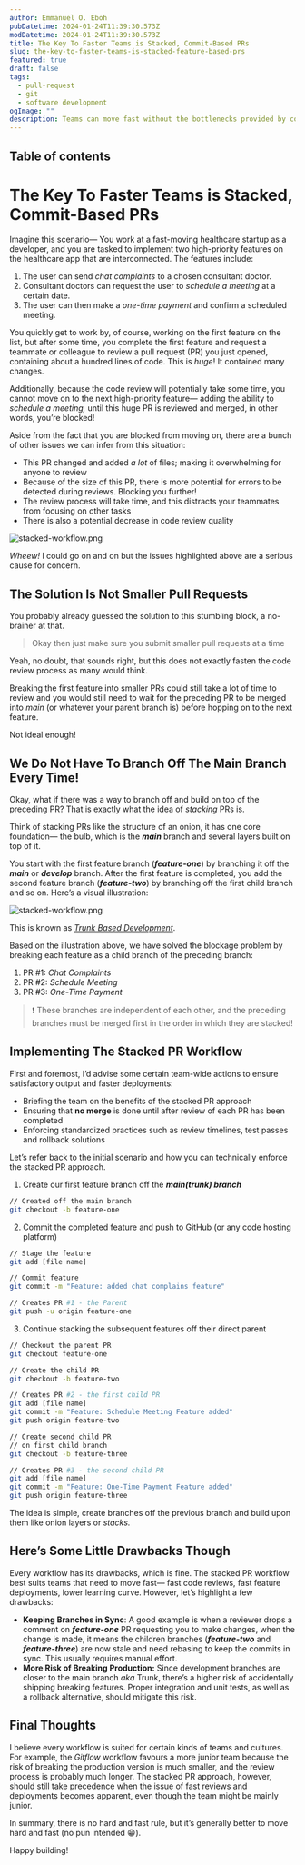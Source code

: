 ```yaml
---
author: Emmanuel O. Eboh
pubDatetime: 2024-01-24T11:39:30.573Z
modDatetime: 2024-01-24T11:39:30.573Z
title: The Key To Faster Teams is Stacked, Commit-Based PRs
slug: the-key-to-faster-teams-is-stacked-feature-based-prs
featured: true
draft: false
tags:
  - pull-request
  - git
  - software development
ogImage: ""
description: Teams can move fast without the bottlenecks provided by code reviews. Everything from feature development to reviews can happen concurrently by using stacked pull requests.
---
```


## Table of contents

# The Key To Faster Teams is Stacked, Commit-Based PRs

Imagine this scenario— You work at a fast-moving healthcare startup as a developer, and you are tasked to implement two high-priority features on the healthcare app that are interconnected. The features include:

1. The user can send _chat complaints_ to a chosen consultant doctor.
2. Consultant doctors can request the user to _schedule a meeting_ at a certain date.
3. The user can then make a _one-time payment_ and confirm a scheduled meeting.

You quickly get to work by, of course, working on the first feature on the list, but after some time, you complete the first feature and request a teammate or colleague to review a pull request (PR) you just opened, containing about a hundred lines of code. This is _huge_! It contained many changes.

Additionally, because the code review will potentially take some time, you cannot move on to the next high-priority feature— adding the ability to _schedule a meeting,_ until this huge PR is reviewed and merged, in other words, you’re blocked!

Aside from the fact that you are blocked from moving on, there are a bunch of other issues we can infer from this situation:

- This PR changed and added _a lot_ of files; making it overwhelming for anyone to review
- Because of the size of this PR, there is more potential for errors to be detected during reviews. Blocking you further!
- The review process will take time, and this distracts your teammates from focusing on other tasks
- There is also a potential decrease in code review quality

![stacked-workflow.png](@assets/images/blockage-problem.png)

_Wheew!_ I could go on and on but the issues highlighted above are a serious cause for concern.

## The Solution Is Not Smaller Pull Requests

You probably already guessed the solution to this stumbling block, a no-brainer at that.

> Okay then just make sure you submit smaller pull requests at a time

Yeah, no doubt, that sounds right, but this does not exactly fasten the code review process as many would think.

Breaking the first feature into smaller PRs could still take a lot of time to review and you would still need to wait for the preceding PR to be merged into _main_ (or whatever your parent branch is) before hopping on to the next feature.

Not ideal enough!

## We Do Not Have To Branch Off The Main Branch Every Time!

Okay, what if there was a way to branch off and build on top of the preceding PR? That is exactly what the idea of _stacking_ PRs is.

Think of stacking PRs like the structure of an onion, it has one core foundation— the bulb, which is the **_main_** branch and several layers built on top of it.

You start with the first feature branch (**_feature-one_**) by branching it off the **_main_** or **_develop_** branch. After the first feature is completed, you add the second feature branch (**_feature-two_**) by branching off the first child branch and so on. Here’s a visual illustration:

![stacked-workflow.png](@assets/images/stacked-workflow.png)

This is known as _[Trunk Based Development](https://trunkbaseddevelopment.com/)_.

Based on the illustration above, we have solved the blockage problem by breaking each feature as a child branch of the preceding branch:

1. PR #1: _Chat Complaints_
2. PR #2: _Schedule Meeting_
3. PR #3: _One-Time Payment_

> ❗ These branches are independent of each other, and the preceding branches must be merged first in the order in which they are stacked!

## Implementing The Stacked PR Workflow

First and foremost, I’d advise some certain team-wide actions to ensure satisfactory output and faster deployments:

- Briefing the team on the benefits of the stacked PR approach
- Ensuring that **no merge** is done until after review of each PR has been completed
- Enforcing standardized practices such as review timelines, test passes and rollback solutions

Let’s refer back to the initial scenario and how you can technically enforce the stacked PR approach.

1. Create our first feature branch off the **_main(trunk) branch_**

```bash
// Created off the main branch
git checkout -b feature-one
```

2. Commit the completed feature and push to GitHub (or any code hosting platform)

```bash
// Stage the feature
git add [file name]

// Commit feature
git commit -m "Feature: added chat complains feature"

// Creates PR #1 - the Parent
git push -u origin feature-one
```

3. Continue stacking the subsequent features off their direct parent

```bash
// Checkout the parent PR
git checkout feature-one

// Create the child PR
git checkout -b feature-two

// Creates PR #2 - the first child PR
git add [file name]
git commit -m "Feature: Schedule Meeting Feature added"
git push origin feature-two

// Create second child PR
// on first child branch
git checkout -b feature-three

// Creates PR #3 - the second child PR
git add [file name]
git commit -m "Feature: One-Time Payment Feature added"
git push origin feature-three
```

The idea is simple, create branches off the previous branch and build upon them like onion layers or _stacks._

## Here’s Some Little Drawbacks Though

Every workflow has its drawbacks, which is fine. The stacked PR workflow best suits teams that need to move fast— fast code reviews, fast feature deployments, lower learning curve. However, let’s highlight a few drawbacks:

- **Keeping Branches in Sync**: A good example is when a reviewer drops a comment on **_feature-one_** PR requesting you to make changes, when the change is made, it means the children branches (**_feature-two_** and **_feature-three_**) are now stale and need rebasing to keep the commits in sync. This usually requires manual effort.
- **More Risk of Breaking Production:** Since development branches are closer to the main branch _aka_ Trunk, there’s a higher risk of accidentally shipping breaking features. Proper integration and unit tests, as well as a rollback alternative, should mitigate this risk.

## Final Thoughts

I believe every workflow is suited for certain kinds of teams and cultures. For example, the _Gitflow_ workflow favours a more junior team because the risk of breaking the production version is much smaller, and the review process is probably much longer. The stacked PR approach, however, should still take precedence when the issue of fast reviews and deployments becomes apparent, even though the team might be mainly junior.

In summary, there is no hard and fast rule, but it’s generally better to move hard and fast (no pun intended 😁).

Happy building!
